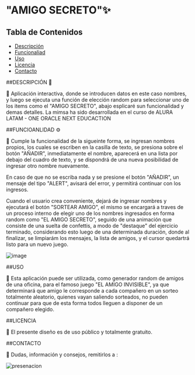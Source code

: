 # "AMIGO SECRETO"✨

## Tabla de Contenidos

- [Descripción](#DESCRIPCIÒN)
- [Funcionaliad](#FUNCIOANLIDAD)
- [Uso](#USO)
- [Licencia](#LICENCIA)
- [Contacto](#CONTACTO)


##DESCRIPCIÓN 📝

  📌 Aplicación interactiva, donde se introducen datos en este caso nombres, y luego se ejecuta una función de elección random para seleccionar uno de los items como el "AMIGO SECRETO", abajo esplicaré sun funcionalidad y demas detalles.
      La mimsa ha sido desarrollada en el curso de ALURA LATAM - ONE ORACLE NEXT EDUCACTION

 
##FUNCIOANLIDAD ⚙️

  📌 Cumple la funcionalidad de la sigueinte forma, se ingresan nombres propios, los cuales se escriben en la casilla de texto, se presiona sobre el botón "AÑADIR", inmediatamente el nombre, aparecerá en una lista por debajo del cuadro de texto, y se dispondrá de una nueva posibilidad de ingresar otro nombre nuevamente.

En caso de que no se escriba nada y se presione el botón "AÑADIR", un mensaje del tipo "ALERT", avisará del error, y permitirá continuar con los ingresos.

Cuando el usuario crea conveniente, dejará de ingresar nombres y ejecutará el botón "SORTEAR AMIGO", el mismo se encargará a traves de un proceso interno de elegir uno de los nombres ingresados en forma random como "EL AMIGO SECRETO", seguido de una animación que consiste de una suelta de confettis, a modo de "destaque" del ejercicio terminado, considerando esto luego de una determinada duración, donde al finalizar, se limpiarám los mensajes, la lista de amigos, y el cursor quedartrá listo para un nuevo juego.

![image](https://github.com/user-attachments/assets/cbe31f1d-fc00-49ba-8799-d1802dd646e0)


##USO

📌 Esta aplicación puede ser utilizada, como generador random de amigos de una oficina, para el famoso juego "EL AMIGO INVISIBLE", ya que determinará que amigo le corresponde a cada compañero en un sorteo totalmente aleatorio, quienes vayan saliendo sorteados, no pueden continuar para que de esta forma todos lleguen a disponer de un compañero elegido.

  
##LICENCIA

📌 El presente diseño es de uso público y totalmente gratuito.

##CONTACTO

📌 Dudas, información y consejos, remitirlos a :

![presenacion](https://github.com/user-attachments/assets/8c539e43-093c-452c-b36f-ca6d2ef29770)








  
  

